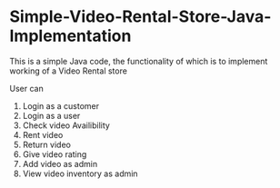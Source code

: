 # Simple-Video-Rental-Store-Java-Implementation
This is a simple Java code, the functionality of which is to implement working of a Video Rental store

User can
1. Login as a customer
2. Login as a user
3. Check video Availibility
4. Rent video
5. Return video
6. Give video rating 
7. Add video as admin
8. View video inventory as admin
